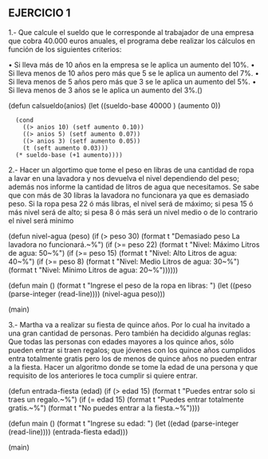 ## EJERCICIO 1
1.- Que calcule el sueldo que le corresponde al trabajador de una
empresa que cobra 40.000 euros anuales, el programa debe realizar los
cálculos en función de los siguientes criterios:

• Si lleva más de 10 años en la empresa se le aplica un aumento del 10%.
• Si lleva menos de 10 años pero más que 5 se le aplica un aumento del
  7%.
• Si lleva menos de 5 años pero más que 3 se le aplica un aumento del
  5%.
• Si lleva menos de 3 años se le aplica un aumento del 3%.()

(defun calsueldo(anios)
    (let ((sueldo-base 40000 )
        (aumento 0))
    
      (cond
        ((> anios 10) (setf aumento 0.10))
        ((> anios 5) (setf aumento 0.07))
        ((> anios 3) (setf aumento 0.05))
        (t (seft aumento 0.03)))
      (* sueldo-base (+1 aumento))))

2.- Hacer un algortimo que tome el peso en libras de una cantidad de
ropa a lavar en una lavadora y nos devuelva el nivel dependiendo del
peso; además nos informe la cantidad de litros de agua que
necesitamos. Se sabe que con más de 30 libras la lavadora no funcionara
ya que es demasiado peso. Si la ropa pesa 22 ó más libras, el nivel será
de máximo; si pesa 15 ó más nivel será de alto; si pesa 8 ó más será un
nivel medio o de lo contrario el nivel será minimo

(defun nivel-agua (peso)
  (if (> peso 30)
      (format t "Demasiado peso La lavadora no funcionará.~%")
      (if (>= peso 22)
          (format t "Nivel: Máximo Litros de agua: 50~%")
          (if (>= peso 15)
              (format t "Nivel: Alto Litros de agua: 40~%")
              (if (>= peso 8)
                  (format t "Nivel: Medio Litros de agua: 30~%")
                  (format t "Nivel: Mínimo Litros de agua: 20~%"))))))

(defun main ()
  (format t "Ingrese el peso de la ropa en libras: ")
  (let ((peso (parse-integer (read-line))))
    (nivel-agua peso)))

(main)


3.- Martha va a realizar su fiesta de quince años. Por lo cual ha
invitado a una gran cantidad de personas. Pero también ha decidido
algunas reglas: Que todas las personas con edades mayores a los quince
años, sólo pueden entrar si traen regalos; que jóvenes con los quince
años cumplidos entra totalmente gratis pero los de menos de quince años
no pueden entrar a la fiesta. Hacer un algoritmo donde se tome la edad
de una persona y que requisito de los anteriores le toca cumplir si
quiere entrar.

(defun entrada-fiesta (edad)
  (if (> edad 15)
      (format t "Puedes entrar solo si traes un regalo.~%")
      (if (= edad 15)
          (format t "Puedes entrar totalmente gratis.~%")
          (format t "No puedes entrar a la fiesta.~%"))))

(defun main ()
  (format t "Ingrese su edad: ")
  (let ((edad (parse-integer (read-line))))
    (entrada-fiesta edad)))

(main)